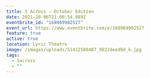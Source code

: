 ```yaml
---
title: 5 Across - October Edition
date: 2021-10-06T21:00:54.889Z
eventbrite_id: "168969902527"
event_url: https://www.eventbrite.com/e/168969902527
feature: true
active: true
location: Lyric Theatre
image: /images/uploads/51412588487_9822deed9d_k.jpg
tags:
  - 5across
  - ""
---
```

